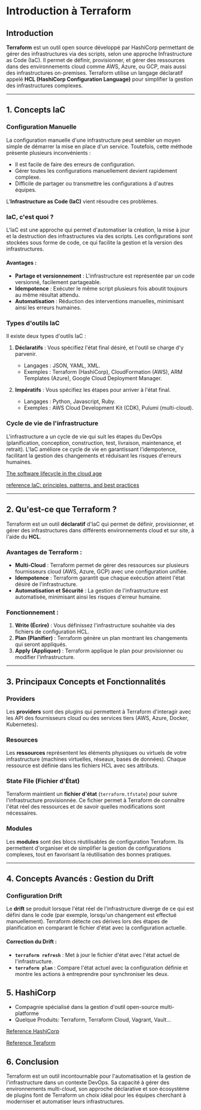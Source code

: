 
# Introduction à Terraform

## Introduction

**Terraform** est un outil open source développé par HashiCorp permettant de gérer des infrastructures via des scripts, selon une approche Infrastructure as Code (IaC). Il permet de définir, provisionner, et gérer des ressources dans des environnements cloud comme AWS, Azure, ou GCP, mais aussi des infrastructures on-premises. Terraform utilise un langage déclaratif appelé **HCL (HashiCorp Configuration Language)** pour simplifier la gestion des infrastructures complexes.

---

## 1. Concepts IaC

### Configuration Manuelle
La configuration manuelle d'une infrastructure peut sembler un moyen simple de démarrer la mise en place d'un service. Toutefois, cette méthode présente plusieurs inconvénients :
- Il est facile de faire des erreurs de configuration.
- Gérer toutes les configurations manuellement devient rapidement complexe.
- Difficile de partager ou transmettre les configurations à d'autres équipes.

L'**Infrastructure as Code (IaC)** vient résoudre ces problèmes.

### IaC, c'est quoi ?
L'IaC est une approche qui permet d'automatiser la création, la mise à jour et la destruction des infrastructures via des scripts. Les configurations sont stockées sous forme de code, ce qui facilite la gestion et la version des infrastructures.

#### Avantages :
- **Partage et versionnement** : L'infrastructure est représentée par un code versionné, facilement partageable.
- **Idempotence** : Exécuter le même script plusieurs fois aboutit toujours au même résultat attendu.
- **Automatisation** : Réduction des interventions manuelles, minimisant ainsi les erreurs humaines.

### Types d'outils IaC
Il existe deux types d'outils IaC :
1. **Déclaratifs** : Vous spécifiez l'état final désiré, et l'outil se charge d'y parvenir.
   - Langages : JSON, YAML, XML.
   - Exemples : Terraform (HashiCorp), CloudFormation (AWS), ARM Templates (Azure), Google Cloud Deployment Manager.
   
2. **Impératifs** : Vous spécifiez les étapes pour arriver à l'état final.
   - Langages : Python, Javascript, Ruby.
   - Exemples : AWS Cloud Development Kit (CDK), Pulumi (multi-cloud).

### Cycle de vie de l'infrastructure
L'infrastructure a un cycle de vie qui suit les étapes du DevOps (planification, conception, construction, test, livraison, maintenance, et retrait). L'IaC améliore ce cycle de vie en garantissant l'idempotence, facilitant la gestion des changements et réduisant les risques d'erreurs humaines.

[The software lifecycle in the cloud age](https://codilime.com/blog/day-0-day-1-day-2-the-software-lifecycle-in-the-cloud-age)

[reference IaC: principles, patterns, and best practices ](https://shahadarsh.com/2020/07/12/principles-patterns-and-practices-for-effective-infrastructure-as-code/)

---

## 2. Qu'est-ce que Terraform ?

Terraform est un outil **déclaratif** d'IaC qui permet de définir, provisionner, et gérer des infrastructures dans différents environnements cloud et sur site, à l'aide du **HCL**.

### Avantages de Terraform :
- **Multi-Cloud** : Terraform permet de gérer des ressources sur plusieurs fournisseurs cloud (AWS, Azure, GCP) avec une configuration unifiée.
- **Idempotence** : Terraform garantit que chaque exécution atteint l'état désiré de l'infrastructure.
- **Automatisation et Sécurité** : La gestion de l'infrastructure est automatisée, minimisant ainsi les risques d'erreur humaine.

### Fonctionnement :
1. **Write (Écrire)** : Vous définissez l'infrastructure souhaitée via des fichiers de configuration HCL.
2. **Plan (Planifier)** : Terraform génère un plan montrant les changements qui seront appliqués.
3. **Apply (Appliquer)** : Terraform applique le plan pour provisionner ou modifier l'infrastructure.

---

## 3. Principaux Concepts et Fonctionnalités

### Providers
Les **providers** sont des plugins qui permettent à Terraform d'interagir avec les API des fournisseurs cloud ou des services tiers (AWS, Azure, Docker, Kubernetes).

### Resources
Les **ressources** représentent les éléments physiques ou virtuels de votre infrastructure (machines virtuelles, réseaux, bases de données). Chaque ressource est définie dans les fichiers HCL avec ses attributs.

### State File (Fichier d'État)
Terraform maintient un **fichier d'état** (`terraform.tfstate`) pour suivre l'infrastructure provisionnée. Ce fichier permet à Terraform de connaître l'état réel des ressources et de savoir quelles modifications sont nécessaires.

### Modules
Les **modules** sont des blocs réutilisables de configuration Terraform. Ils permettent d'organiser et de simplifier la gestion de configurations complexes, tout en favorisant la réutilisation des bonnes pratiques.

---

## 4. Concepts Avancés : Gestion du Drift

### Configuration Drift
Le **drift** se produit lorsque l'état réel de l'infrastructure diverge de ce qui est défini dans le code (par exemple, lorsqu'un changement est effectué manuellement). Terraform détecte ces dérives lors des étapes de planification en comparant le fichier d'état avec la configuration actuelle.

#### Correction du Drift :
- **`terraform refresh`** : Met à jour le fichier d'état avec l'état actuel de l'infrastructure.
- **`terraform plan`** : Compare l'état actuel avec la configuration définie et montre les actions à entreprendre pour synchroniser les deux.


## 5. HashiCorp 
- Compagnie spécialisé dans la gestion d'outil open-source multi-platforme
- Quelque Produits: Terraform, Terraform Cloud, Vagrant, Vault...

[Reference HashiCorp](https://www.hashicorp.com/about)

[Reference Teraform](https://www.terraform.io/intro/index.html#infrastructure-as-code)

## 6. **Conclusion**

Terraform est un outil incontournable pour l'automatisation et la gestion de l'infrastructure dans un contexte DevOps. Sa capacité à gérer des environnements multi-cloud, son approche déclarative et son écosystème de plugins font de Terraform un choix idéal pour les équipes cherchant à moderniser et automatiser leurs infrastructures.
